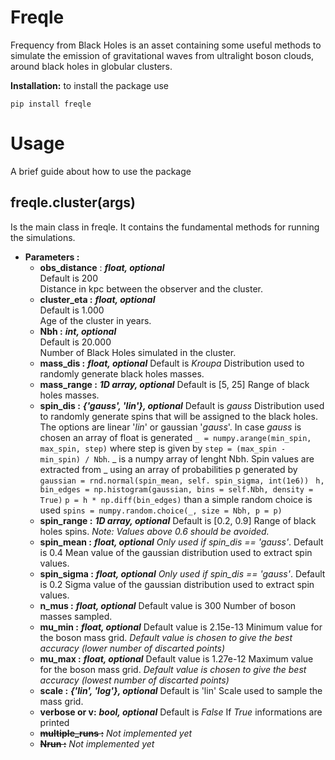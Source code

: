 # Freqle
Frequency from Black Holes is an asset containing some useful methods to simulate the emission of gravitational waves from ultralight boson clouds, around black holes in globular clusters.

**Installation:**
to install the package use

`pip install freqle`

# Usage
A brief guide about how to use the package

## **freqle.cluster(args)**
Is the main class in freqle. It contains the fundamental methods for running the simulations. 
- **Parameters :**
  - **obs_distance** : ***float, optional***<br/>
 Default is 200<br/>
 Distance in kpc between the observer and the cluster.<br/>
  - **cluster_eta :** ***float, optional***<br/>
 Default is 1.000<br/>
 Age of the cluster in years.<br/>
  - **Nbh :** ***int, optional***<br/>
  Default is 20.000<br/>
  Number of Black Holes simulated in the cluster.  <br/>
  - **mass_dis :** ***float, optional***
  Default is *Kroupa*
  Distribution used to randomly generate black holes masses.
  - **mass_range :** ***1D array, optional***
  Default is [5, 25]
  Range of black holes masses.
  - **spin_dis :** ***{'gauss', 'lin'}, optional***
  Default is *gauss*
  Distribution used to randomly generate spins that will be assigned to the black holes. The options are linear '_lin_' or gaussian '_gauss_'. In case _gauss_ is chosen an array of float is generated
`_ = numpy.arange(min_spin, max_spin, step)`
where step is given by 
`step = (max_spin - min_spin) / Nbh`.
_ is a numpy array of lenght Nbh. Spin values are extracted from _ using an array of probabilities p generated by
`gaussian = rnd.normal(spin_mean, self. spin_sigma, int(1e6)) `
`h, bin_edges = np.histogram(gaussian, bins = self.Nbh, density = True)`
`p = h * np.diff(bin_edges)`
than a simple random choice is used
`spins = numpy.random.choice(_, size = Nbh, p = p)`
  - **spin_range :** ***1D array, optional***
  Default is [0.2, 0.9]
  Range of black holes spins. _Note: Values above 0.6 should be avoided._
  - **spin_mean :** ***float, optional***
  _Only used if spin_dis == 'gauss'_. Default is 0.4
  Mean value of the gaussian distribution used to extract spin values.  
  - **spin_sigma :** ***float, optional***
  _Only used if spin_dis == 'gauss'_. Default is 0.2
  Sigma value of the gaussian distribution used to extract spin values.  
  - **n_mus :** ***float, optional***
  Default value is 300
  Number of boson masses sampled.
  - **mu_min :** ***float, optional***
  Default value is 2.15e-13
  Minimum value for the boson mass grid. _Default value is chosen to give the best accuracy (lower number of discarted points)_
  - **mu_max :** ***float, optional***
  Default value is 1.27e-12
  Maximum value for the boson mass grid. _Default value is chosen to give the best accuracy (lowest number of discarted points)_
  - **scale :** ***{'lin', 'log'}, optional***
  Default is 'lin'
  Scale used to sample the mass grid.
  - **verbose or v:** ***bool, optional***
  Default is _False_
  If _True_ informations are printed
  - ~~**multiple_runs :**~~
  _Not implemented yet_
  - ~~**Nrun :**~~
  _Not implemented yet_
